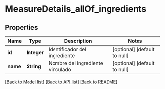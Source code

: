 # MeasureDetails_allOf_ingredients
## Properties

| Name | Type | Description | Notes |
|------------ | ------------- | ------------- | -------------|
| **id** | **Integer** | Identificador del ingrediente | [optional] [default to null] |
| **name** | **String** | Nombre del ingrediente vinculado | [optional] [default to null] |

[[Back to Model list]](../README.md#documentation-for-models) [[Back to API list]](../README.md#documentation-for-api-endpoints) [[Back to README]](../README.md)


